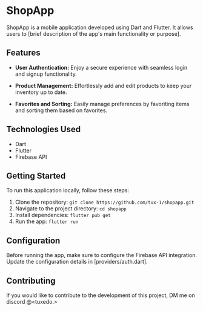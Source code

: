 # ShopApp

ShopApp is a mobile application developed using Dart and Flutter. It allows users to [brief description of the app's main functionality or purpose].

## Features

- **User Authentication:** Enjoy a secure experience with seamless login and signup functionality.
  
- **Product Management:** Effortlessly add and edit products to keep your inventory up to date.

- **Favorites and Sorting:** Easily manage preferences by favoriting items and sorting them based on favorites.

## Technologies Used

- Dart
- Flutter
- Firebase API

## Getting Started

To run this application locally, follow these steps:

1. Clone the repository: `git clone https://github.com/tux-1/shopapp.git`
2. Navigate to the project directory: `cd shopapp`
3. Install dependencies: `flutter pub get`
4. Run the app: `flutter run`

## Configuration

Before running the app, make sure to configure the Firebase API integration. Update the configuration details in [providers/auth.dart].

## Contributing

If you would like to contribute to the development of this project, DM me on discord @<tuxedo.>

